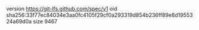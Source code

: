 version https://git-lfs.github.com/spec/v1
oid sha256:33f77ec84034e3aa0fc4105f29cf0a293319d854b236ff89e8d1955324a69d0a
size 9467
